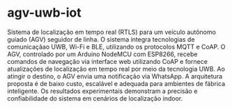 # agv-uwb-iot

Sistema de localização em tempo real (RTLS) para um veículo autônomo guiado (AGV) seguidor de linha. 
O sistema integra tecnologias de comunicaçãao UWB, Wi-Fi e BLE, utilizando os protocolos MQTT e CoAP. 
O AGV, controlado por um Arduino NodeMCU com ESP8266, recebe comandos de navegação via interface web utilizando CoAP
e fornece atualizações de localização em tempo real por meio da tecnologia UWB. Ao atingir o destino, o
AGV envia uma notificação via WhatsApp. A arquitetura proposta é de baixo custo, escalável e adequada
para ambientes de fábrica inteligente. Os resultados experimentais demonstram a precisão e confiabilidade
do sistema em cenários de localização indoor.
